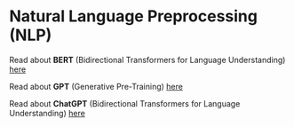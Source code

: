# Natural Language Preprocessing (NLP)


Read about **BERT** (Bidirectional Transformers for Language Understanding) <a href="https://arxiv.org/pdf/1810.04805.pdf">here</a>

Read about **GPT** (Generative Pre-Training) <a href="https://cdn.openai.com/research-covers/language-unsupervised/language_understanding_paper.pdf">here</a>

Read about **ChatGPT** (Bidirectional Transformers for Language Understanding) <a href="">here</a>



